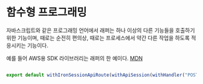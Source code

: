 # 함수형 프로그래밍

자바스크립트와 같은 프로그래밍 언어에서 래퍼는 하나 이상의 다른 기능들을 호출하기 위한 기능이며, 때로는 순전히 편의상, 때로는 프로세스에서 약간 다른 작업을 하도록 적응시키는 기능이다.

예를 들어 AWS용 SDK 라이브러리는 래퍼의 한 예이다.
[MDN](https://developer.mozilla.org/ko/docs/Glossary/Wrapper)

```jsx

export default withIronSessionApiRoute(withApiSession(withHandler("POST", handler)));

```